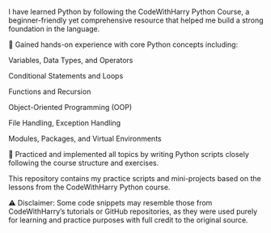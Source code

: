 I have learned Python by following the CodeWithHarry Python Course, a beginner-friendly yet comprehensive resource that helped me build a strong foundation in the language.

🧠 Gained hands-on experience with core Python concepts including:

Variables, Data Types, and Operators

Conditional Statements and Loops

Functions and Recursion

Object-Oriented Programming (OOP)

File Handling, Exception Handling

Modules, Packages, and Virtual Environments

🔁 Practiced and implemented all topics by writing Python scripts closely following the course structure and exercises.

This repository contains my practice scripts and mini-projects based on the lessons from the CodeWithHarry Python course.

⚠️ Disclaimer: Some code snippets may resemble those from CodeWithHarry’s tutorials or GitHub repositories, as they were used purely for learning and practice purposes with full credit to the original source.

